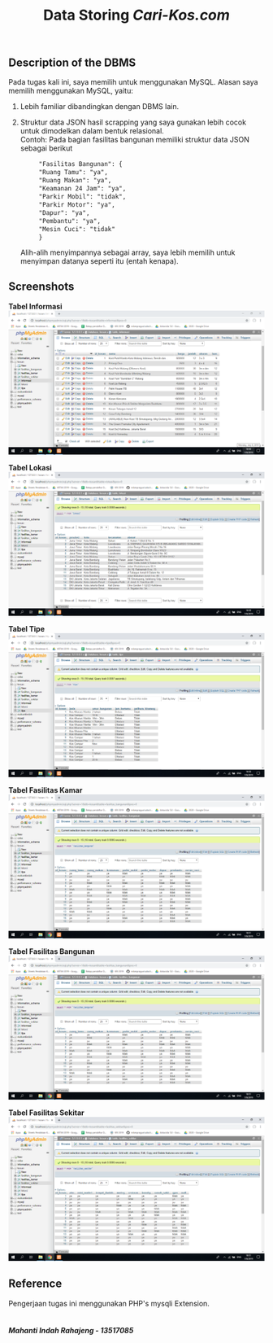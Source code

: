 <h1 align="center">
  <br>
  Data Storing <i>Cari-Kos.com</i>
  <br>
  <br>
</h1>

## Description of the DBMS

Pada tugas kali ini, saya memilih untuk menggunakan MySQL. Alasan saya memilih menggunakan MySQL, yaitu:
1. Lebih familiar dibandingkan dengan DBMS lain.
2. Struktur data JSON hasil scrapping yang saya gunakan lebih cocok untuk dimodelkan dalam bentuk relasional. <br>
   Contoh:  Pada bagian fasilitas bangunan memiliki struktur data JSON sebagai berikut
             
            "Fasilitas Bangunan": {
            "Ruang Tamu": "ya",
            "Ruang Makan": "ya",
            "Keamanan 24 Jam": "ya",
            "Parkir Mobil": "tidak",
            "Parkir Motor": "ya",
            "Dapur": "ya",
            "Pembantu": "ya",
            "Mesin Cuci": "tidak"
            }
           
   Alih-alih menyimpannya sebagai array, saya lebih memilih untuk menyimpan datanya seperti itu (entah kenapa).
   
## Screenshots

<strong>Tabel Informasi</strong>
<img src="https://github.com/mahantiindah/Seleksi-2019-Tugas-2/blob/master/screenshots/informasi.png" title="tabel informasi">

<strong>Tabel Lokasi</strong>
<img src="https://github.com/mahantiindah/Seleksi-2019-Tugas-2/blob/master/screenshots/lokasi.png" title="tabel lokasi">

<strong>Tabel Tipe</strong>
<img src="https://github.com/mahantiindah/Seleksi-2019-Tugas-2/blob/master/screenshots/tipe.png" title="tabel tipe">

<strong>Tabel Fasilitas Kamar</strong>
<img src="https://github.com/mahantiindah/Seleksi-2019-Tugas-2/blob/master/screenshots/fasilitas_bangunan.png" title="kamar">

<strong>Tabel Fasilitas Bangunan</strong>
<img src="https://github.com/mahantiindah/Seleksi-2019-Tugas-2/blob/master/screenshots/fasilitas_bangunan.png" title="bangunan">

<strong>Tabel Fasilitas Sekitar</strong>
<img src="https://github.com/mahantiindah/Seleksi-2019-Tugas-2/blob/master/screenshots/fasilitas_sekitar.png" title="sekitar">

## Reference

Pengerjaan tugas ini menggunakan PHP's mysqli Extension.

<h4>
  <br>
  <i>Mahanti Indah Rahajeng - 13517085</i>
  <br>
</h4>
